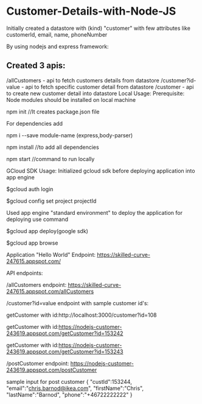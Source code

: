 # Customer-Details-with-Node-JS

Initially created a datastore with (kind) "customer" with few attributes like customerId, email, name, phoneNumber

By using nodejs and express framework:

## Created 3 apis:
/allCustomers - api to fetch customers details from datastore
/customer?id-value - api to fetch specific customer detail from datastore
/customer - api to create new customer detail into datastore
Local Usage: Prerequisite: Node modules should be installed on local machine

npm init //It creates package.json file

For dependencies add

npm i --save module-name (express,body-parser)

npm install //to add all dependencies

npm start //command to run locally

GCloud SDK Usage: Initialized gcloud sdk before deploying application into app engine

$gcloud auth login

$gcloud config set project projectId

Used app engine "standard environment" to deploy the application for deploying use command

$gcloud app deploy(google sdk)

$gcloud app browse

Application "Hello World" Endpoint: https://skilled-curve-247615.appspot.com/

API endpoints:

/allCustomers endpoint: https://skilled-curve-247615.appspot.com/allCustomers

/customer?id=value endpoint with sample customer id's:

getCustomer with id:http://localhost:3000/customer?id=108

getCustomer with id:https://nodejs-customer-243619.appspot.com/getCustomer?id=153242

getCustomer with id:https://nodejs-customer-243619.appspot.com/getCustomer?id=153243

/postCustomer endpoint: https://nodejs-customer-243619.appspot.com/postCustomer

sample input for post customer { "custId":153244, "email":"chris.barnod@ikea.com", "firstName":"Chris", "lastName":"Barnod", "phone":"+46722222222" }
